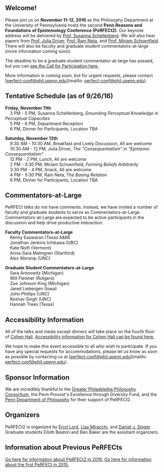 ## Welcome!

Please join us on **November 11-12, 2016** as the Philosophy Department at the University of Pennsylvania hosts the second **Penn Reasons and Foundations of Epistemology Conference (PeRFECt2)**. Our keynote address will be delivered by [Prof. Susanna Schellenberg](http://www.susannaschellenberg.org/). We will also hear papers from [Prof. Julia Driver](https://pages.wustl.edu/jdriver), [Prof. Ram Neta](http://philosophy.unc.edu/people/ram-neta/), and [Prof. Miriam Schoenfield](http://www.miriamschoenfield.com/). There will also be faculty and graduate student commentators-at-large (more information coming soon).

The deadline to be a graduate student commentator-at-large has passed, but you can [see the Call for Participation here.](http://philevents.org/event/show/24990)

More information is coming soon, but for urgent requests, please contact [perfect-conf@phil.upenn.edu](mailto: perfect-conf@phil.upenn.edu).

## Tentative Schedule (as of 9/26/16) 
**Friday, November 11th**  
&nbsp;&nbsp;&nbsp;&nbsp;3 PM - 5 PM, Susanna Schellenberg, _Grounding Perceptual Knowledge in Perceptual Capacities_  
&nbsp;&nbsp;&nbsp;&nbsp;5 PM - 6 PM, Department Reception  
&nbsp;&nbsp;&nbsp;&nbsp;6 PM, Dinner for Participants, Location TBA

**Saturday, November 12th**  
&nbsp;&nbsp;&nbsp;&nbsp;9:30 AM - 10:30 AM, Breakfast and Lively Discussion, All are welcome  
&nbsp;&nbsp;&nbsp;&nbsp;10:30 AM - 12 PM, Julia Driver, _The "Consequentialism" in "Epistemic Consequentialism"_  
&nbsp;&nbsp;&nbsp;&nbsp;12 PM - 2 PM, Lunch, All are welcome  
&nbsp;&nbsp;&nbsp;&nbsp;2 PM - 3:30 PM, Miriam Schoenfield, _Forming Beliefs Arbitrarily_  
&nbsp;&nbsp;&nbsp;&nbsp;3:30 PM - 4 PM, Snack, All are welcome  
&nbsp;&nbsp;&nbsp;&nbsp;4 PM - 5:30 PM, Ram Neta, _The Basing Relation_  
&nbsp;&nbsp;&nbsp;&nbsp;6 PM, Dinner for Participants, Location TBA  

## Commentators-at-Large
PeRFECt talks do not have comments.  Instead, we have invited a number of faculty and graduate students to serve as Commentators-at-Large.  Commentators-at-Large are expected to be active participants in the discussion and help drive productive interaction.

**Faculty Commentators-at-Large**  
&nbsp;&nbsp;&nbsp;&nbsp;Kenny Easwaran (Texas A&M)  
&nbsp;&nbsp;&nbsp;&nbsp;Jonathan Jenkins Ichikawa (UBC)  
&nbsp;&nbsp;&nbsp;&nbsp;Kate Nolfi (Vermont)  
&nbsp;&nbsp;&nbsp;&nbsp;Anna-Sara Malmgren (Stanford)  
&nbsp;&nbsp;&nbsp;&nbsp;Alex Worsnip (UNC)  

**Graduate Student Commentators-at-Large**  
&nbsp;&nbsp;&nbsp;&nbsp;Sara Aronowitz (Michigan)  
&nbsp;&nbsp;&nbsp;&nbsp;Will Fleisher (Rutgers)  
&nbsp;&nbsp;&nbsp;&nbsp;Zoe Johnson King (Michigan)  
&nbsp;&nbsp;&nbsp;&nbsp;Jared Liebergen (Iowa)  
&nbsp;&nbsp;&nbsp;&nbsp;John Phillips (UNC)  
&nbsp;&nbsp;&nbsp;&nbsp;Keshav Singh (UNC)  
&nbsp;&nbsp;&nbsp;&nbsp;Hannah Trees (Texas)  

## Accessibility Information
All of the talks and meals except dinners will take place on the fourth floor of [Cohen Hall](http://www.facilities.upenn.edu/maps/locations/cohen-hall-claudia).  [Accessibility information for Cohen Hall can be found here.](http://www.facilities.upenn.edu/sites/default/files/pennaccess/PA0310-CohenHall.pdf)

We hope to make this event accessible to all who wish to participate.  If you have any special requests for accommodations, please let us know as soon as possible by contacting us at [perfect-conf@phil.upenn.edu](mailto: perfect-conf@phil.upenn.edu).

## Sponsor Information
We are incredibly thankful to the [Greater Philadelphia Philosophy Consortium](http://www.thegppc.org/), the Penn Provost's Excellence through Diversity Fund, and the [Penn Department of Philosophy](https://philosophy.sas.upenn.edu/) for their support of PeRFECt2.

## Organizers
PeRFECt2 is organized by [Errol Lord](http://www.errol-lord.com/), [Lisa Miracchi](http://miracchi.wix.com/lisamiracchi), and [Daniel J. Singer](http://www.danieljsinger.com/).  Graduate students Eilidh Beaton and Ben Baker are the assistant organizers.

## Information about Previous PeRFECts
[Go here for information about PeRFECt2 in 2016.](http://www.danieljsinger.com/PeRFECt2/)
[Go here for information about the first PeRFECt in 2015.](http://www.phil.upenn.edu/~singerd/PeRFECt15.html)

